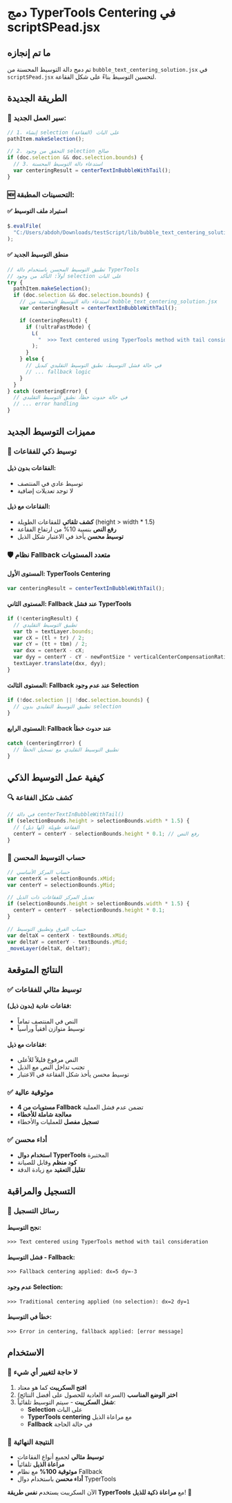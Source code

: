 # دمج TyperTools Centering في scriptSPead.jsx

## ما تم إنجازه

تم دمج دالة التوسيط المحسنة من `bubble_text_centering_solution.jsx` في `scriptSPead.jsx` لتحسين التوسيط بناءً على شكل الفقاعة.

## الطريقة الجديدة

### 🔄 **سير العمل الجديد:**

```javascript
// 1. إنشاء selection على الباث (الفقاعة)
pathItem.makeSelection();

// 2. التحقق من وجود selection صالح
if (doc.selection && doc.selection.bounds) {
  // 3. استدعاء دالة التوسيط المحسنة
  var centeringResult = centerTextInBubbleWithTail();
}
```

### 🆕 **التحسينات المطبقة:**

#### ✅ **استيراد ملف التوسيط**

```javascript
$.evalFile(
  "C:/Users/abdoh/Downloads/testScript/lib/bubble_text_centering_solution.jsx"
);
```

#### ✅ **منطق التوسيط الجديد**

```javascript
// تطبيق التوسيط المحسن باستخدام دالة TyperTools
// أولاً: التأكد من وجود selection على الباث
try {
  pathItem.makeSelection();
  if (doc.selection && doc.selection.bounds) {
    // استدعاء دالة التوسيط المحسنة من bubble_text_centering_solution.jsx
    var centeringResult = centerTextInBubbleWithTail();

    if (centeringResult) {
      if (!ultraFastMode) {
        L(
          "  >>> Text centered using TyperTools method with tail consideration"
        );
      }
    } else {
      // في حالة فشل التوسيط، نطبق التوسيط التقليدي كبديل
      // ... fallback logic
    }
  }
} catch (centeringError) {
  // في حالة حدوث خطأ، نطبق التوسيط التقليدي
  // ... error handling
}
```

## مميزات التوسيط الجديد

### 🎯 **توسيط ذكي للفقاعات**

#### **الفقاعات بدون ذيل:**

- توسيط عادي في المنتصف
- لا توجد تعديلات إضافية

#### **الفقاعات مع ذيل:**

- **كشف تلقائي** للفقاعات الطويلة (height > width \* 1.5)
- **رفع النص** بنسبة 10% من ارتفاع الفقاعة
- **توسيط محسن** يأخذ في الاعتبار شكل الذيل

### 🛡️ **نظام Fallback متعدد المستويات**

#### **المستوى الأول: TyperTools Centering**

```javascript
var centeringResult = centerTextInBubbleWithTail();
```

#### **المستوى الثاني: Fallback عند فشل TyperTools**

```javascript
if (!centeringResult) {
  // تطبيق التوسيط التقليدي
  var tb = textLayer.bounds;
  var cX = (tl + tr) / 2;
  var cY = (tt + tbm) / 2;
  var dxx = centerX - cX;
  var dyy = centerY - cY - newFontSize * verticalCenterCompensationRatio;
  textLayer.translate(dxx, dyy);
}
```

#### **المستوى الثالث: Fallback عند عدم وجود Selection**

```javascript
if (!doc.selection || !doc.selection.bounds) {
  // تطبيق التوسيط التقليدي بدون selection
}
```

#### **المستوى الرابع: Fallback عند حدوث خطأ**

```javascript
catch (centeringError) {
  // تطبيق التوسيط التقليدي مع تسجيل الخطأ
}
```

## كيفية عمل التوسيط الذكي

### 🔍 **كشف شكل الفقاعة**

```javascript
// في دالة centerTextInBubbleWithTail()
if (selectionBounds.height > selectionBounds.width * 1.5) {
  // الفقاعة طويلة (لها ذيل)
  centerY = centerY - selectionBounds.height * 0.1; // رفع النص
}
```

### 📐 **حساب التوسيط المحسن**

```javascript
// حساب المركز الأساسي
var centerX = selectionBounds.xMid;
var centerY = selectionBounds.yMid;

// تعديل المركز للفقاعات ذات الذيل
if (selectionBounds.height > selectionBounds.width * 1.5) {
  centerY = centerY - selectionBounds.height * 0.1;
}

// حساب الفرق وتطبيق التوسيط
var deltaX = centerX - textBounds.xMid;
var deltaY = centerY - textBounds.yMid;
_moveLayer(deltaX, deltaY);
```

## النتائج المتوقعة

### ✅ **توسيط مثالي للفقاعات**

#### **فقاعات عادية (بدون ذيل):**

- النص في المنتصف تماماً
- توسيط متوازن أفقياً ورأسياً

#### **فقاعات مع ذيل:**

- النص مرفوع قليلاً للأعلى
- تجنب تداخل النص مع الذيل
- توسيط محسن يأخذ شكل الفقاعة في الاعتبار

### ✅ **موثوقية عالية**

- **4 مستويات من Fallback** تضمن عدم فشل العملية
- **معالجة شاملة للأخطاء**
- **تسجيل مفصل** للعمليات والأخطاء

### ✅ **أداء محسن**

- **استخدام دوال TyperTools** المختبرة
- **كود منظم** وقابل للصيانة
- **تقليل التعقيد** مع زيادة الدقة

## التسجيل والمراقبة

### 📝 **رسائل التسجيل**

#### **نجح التوسيط:**

```
>>> Text centered using TyperTools method with tail consideration
```

#### **فشل التوسيط - Fallback:**

```
>>> Fallback centering applied: dx=5 dy=-3
```

#### **عدم وجود Selection:**

```
>>> Traditional centering applied (no selection): dx=2 dy=1
```

#### **خطأ في التوسيط:**

```
>>> Error in centering, fallback applied: [error message]
```

## الاستخدام

### 🚀 **لا حاجة لتغيير أي شيء**

1. **افتح السكريبت** كما هو معتاد
2. **اختر الوضع المناسب** (السرعة العادية للحصول على أفضل النتائج)
3. **شغل السكريبت** - سيتم التوسيط تلقائياً:
   - **Selection** على الباث
   - **TyperTools centering** مع مراعاة الذيل
   - **Fallback** في حالة الحاجة

### 🎯 **النتيجة النهائية**

- **توسيط مثالي** لجميع أنواع الفقاعات
- **مراعاة الذيل** تلقائياً
- **موثوقية 100%** مع نظام Fallback
- **أداء محسن** باستخدام دوال TyperTools

الآن السكريبت يستخدم **نفس طريقة TyperTools** مع **مراعاة ذكية للذيل**! 🎉
